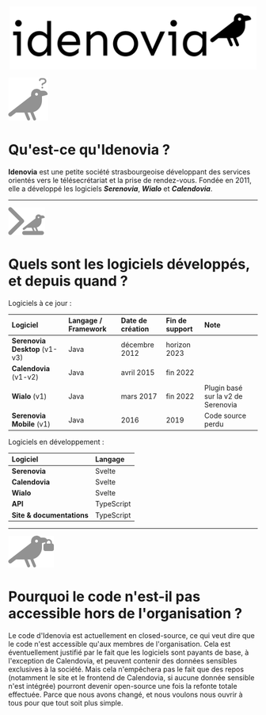 <div align="center">
<a href="https://idenovia.com">
<picture>
  <source media="(prefers-color-scheme: dark)" srcset="https://github.com/Idenovia/.github/blob/main/assets/logo_header_dark.png?raw=true">
  <img width=500 src="https://github.com/Idenovia/.github/blob/main/assets/logo_header.png?raw=true">
</picture>
</a>
</div>

![Qui sommes-nous?](https://github.com/Idenovia/.github/blob/main/assets/question.png?raw=true)

# Qu'est-ce qu'Idenovia ?

**Idenovia** est une petite société strasbourgeoise développant des services orientés vers le télésecrétariat et la prise de rendez-vous. Fondée en 2011, elle a développé les logiciels _**Serenovia**_, _**Wialo**_ et _**Calendovia**_.

---

![Quels logiciels?](https://github.com/Idenovia/.github/blob/main/assets/code.png?raw=true)

# Quels sont les logiciels développés, et depuis quand ?

Logiciels à ce jour :

| Logiciel                      | Langage / Framework | Date de création | Fin de support | Note                               |
| :---------------------------- | :------------------ | :--------------- | :------------- | :--------------------------------- |
| **Serenovia Desktop** (v1-v3) | Java                | décembre 2012    | horizon 2023   |                                    |
| **Calendovia** (v1-v2)        | Java                | avril 2015       | fin 2022       |                                    |
| **Wialo** (v1)                | Java                | mars 2017        | fin 2022       | Plugin basé sur la v2 de Serenovia |
| **Serenovia Mobile** (v1)     | Java                | 2016             | 2019           | Code source perdu                  |

Logiciels en développement :

| Logiciel                  | Langage    |
| :------------------------ | :--------- |
| **Serenovia**             | Svelte     |
| **Calendovia**            | Svelte     |
| **Wialo**                 | Svelte     |
| **API**                   | TypeScript |
| **Site & documentations** | TypeScript |

---

![Pourquoi en closed source?](https://github.com/Idenovia/.github/blob/main/assets/lock.png?raw=true)

# Pourquoi le code n'est-il pas accessible hors de l'organisation ?

Le code d'Idenovia est actuellement en closed-source, ce qui veut dire que le code n'est accessible qu'aux membres de l'organisation. Cela est éventuellement justifié par le fait que les logiciels sont payants de base, à l'exception de Calendovia, et peuvent contenir des données sensibles exclusives à la société. Mais cela n'empêchera pas le fait que des repos (notamment le site et le frontend de Calendovia, si aucune donnée sensible n'est intégrée) pourront devenir open-source une fois la refonte totale effectuée. Parce que nous avons changé, et nous voulons nous ouvrir à tous pour que tout soit plus simple.
